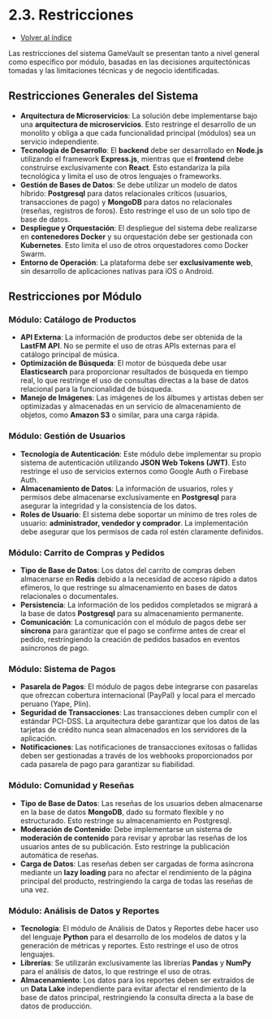# 2.3. Restricciones
- [Volver al índice](/2/3.md)

Las restricciones del sistema GameVault se presentan tanto a nivel general como específico por módulo, basadas en las decisiones arquitectónicas tomadas y las limitaciones técnicas y de negocio identificadas.

## Restricciones Generales del Sistema

- **Arquitectura de Microservicios**: La solución debe implementarse bajo una **arquitectura de microservicios**. Esto restringe el desarrollo de un monolito y obliga a que cada funcionalidad principal (módulos) sea un servicio independiente.
- **Tecnología de Desarrollo**: El **backend** debe ser desarrollado en **Node.js** utilizando el framework **Express.js**, mientras que el **frontend** debe construirse exclusivamente con **React**. Esto estandariza la pila tecnológica y limita el uso de otros lenguajes o frameworks.
- **Gestión de Bases de Datos**: Se debe utilizar un modelo de datos híbrido: **Postgresql** para datos relacionales críticos (usuarios, transacciones de pago) y **MongoDB** para datos no relacionales (reseñas, registros de foros). Esto restringe el uso de un solo tipo de base de datos.
- **Despliegue y Orquestación**: El despliegue del sistema debe realizarse en **contenedores Docker** y su orquestación debe ser gestionada con **Kubernetes**. Esto limita el uso de otros orquestadores como Docker Swarm.
- **Entorno de Operación**: La plataforma debe ser **exclusivamente web**, sin desarrollo de aplicaciones nativas para iOS o Android.

## Restricciones por Módulo

### Módulo: Catálogo de Productos

- **API Externa**: La información de productos debe ser obtenida de la **LastFM API**. No se permite el uso de otras APIs externas para el catálogo principal de música.
- **Optimización de Búsqueda**: El motor de búsqueda debe usar **Elasticsearch** para proporcionar resultados de búsqueda en tiempo real, lo que restringe el uso de consultas directas a la base de datos relacional para la funcionalidad de búsqueda.
- **Manejo de Imágenes**: Las imágenes de los álbumes y artistas deben ser optimizadas y almacenadas en un servicio de almacenamiento de objetos, como **Amazon S3** o similar, para una carga rápida.

### Módulo: Gestión de Usuarios

- **Tecnología de Autenticación**: Este módulo debe implementar su propio sistema de autenticación utilizando **JSON Web Tokens (JWT)**. Esto restringe el uso de servicios externos como Google Auth o Firebase Auth.
- **Almacenamiento de Datos**: La información de usuarios, roles y permisos debe almacenarse exclusivamente en **Postgresql** para asegurar la integridad y la consistencia de los datos.
- **Roles de Usuario**: El sistema debe soportar un mínimo de tres roles de usuario: **administrador, vendedor y comprador**. La implementación debe asegurar que los permisos de cada rol estén claramente definidos.

### Módulo: Carrito de Compras y Pedidos

- **Tipo de Base de Datos**: Los datos del carrito de compras deben almacenarse en **Redis** debido a la necesidad de acceso rápido a datos efímeros, lo que restringe su almacenamiento en bases de datos relacionales o documentales.
- **Persistencia**: La información de los pedidos completados se migrará a la base de datos **Postgresql** para su almacenamiento permanente.
- **Comunicación**: La comunicación con el módulo de pagos debe ser **síncrona** para garantizar que el pago se confirme antes de crear el pedido, restringiendo la creación de pedidos basados en eventos asíncronos de pago.


### Módulo: Sistema de Pagos

- **Pasarela de Pagos**: El módulo de pagos debe integrarse con pasarelas que ofrezcan cobertura internacional (PayPal) y local para el mercado peruano (Yape, Plin).
- **Seguridad de Transacciones**: Las transacciones deben cumplir con el estándar PCI-DSS. La arquitectura debe garantizar que los datos de las tarjetas de crédito nunca sean almacenados en los servidores de la aplicación.
- **Notificaciones**: Las notificaciones de transacciones exitosas o fallidas deben ser gestionadas a través de los webhooks proporcionados por cada pasarela de pago para garantizar su fiabilidad.


### Módulo: Comunidad y Reseñas

- **Tipo de Base de Datos**: Las reseñas de los usuarios deben almacenarse en la base de datos **MongoDB**, dado su formato flexible y no estructurado. Esto restringe su almacenamiento en Postgresql.
- **Moderación de Contenido**: Debe implementarse un sistema de **moderación de contenido** para revisar y aprobar las reseñas de los usuarios antes de su publicación. Esto restringe la publicación automática de reseñas.
- **Carga de Datos**: Las reseñas deben ser cargadas de forma asíncrona mediante un **lazy loading** para no afectar el rendimiento de la página principal del producto, restringiendo la carga de todas las reseñas de una vez.

### Módulo: Análisis de Datos y Reportes

- **Tecnología**: El módulo de Análisis de Datos y Reportes debe hacer uso del lenguaje **Python** para el desarrollo de los modelos de datos y la generación de métricas y reportes. Esto restringe el uso de otros lenguajes.
- **Librerías**: Se utilizarán exclusivamente las librerías **Pandas** y **NumPy** para el análisis de datos, lo que restringe el uso de otras.
- **Almacenamiento**: Los datos para los reportes deben ser extraídos de un **Data Lake** independiente para evitar afectar el rendimiento de la base de datos principal, restringiendo la consulta directa a la base de datos de producción.